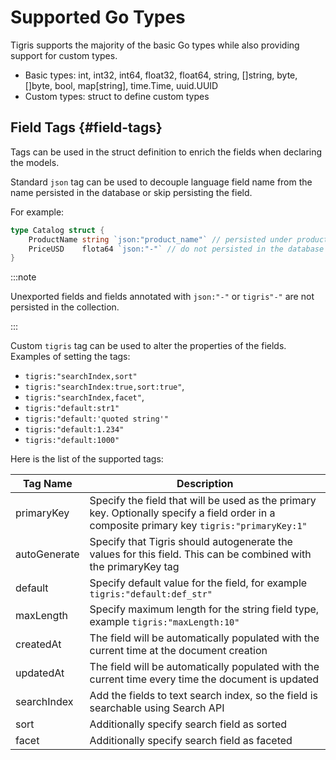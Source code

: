 # Supported Go Types

Tigris supports the majority of the basic Go types while also providing support
for custom types.

- Basic types: int, int32, int64, float32, float64, string, []string, byte,
  []byte, bool, map[string], time.Time, uuid.UUID
- Custom types: struct to define custom types

## Field Tags {#field-tags}

Tags can be used in the struct definition to enrich the fields when
declaring the models.

Standard `json` tag can be used to decouple language field name from the name persisted in the database
or skip persisting the field.

For example:

```go
type Catalog struct {
    ProductName string `json:"product_name"` // persisted under product_name in the database
    PriceUSD    flota64 `json:"-"` // do not persisted in the database
}
```

:::note

Unexported fields and fields annotated with `json:"-"` or `tigris"-"` are
not persisted in the collection.

:::

Custom `tigris` tag can be used to alter the properties of the fields.
Examples of setting the tags:

- `tigris:"searchIndex,sort"`
- `tigris:"searchIndex:true,sort:true"`,
- `tigris:"searchIndex,facet"`,
- `tigris:"default:str1"`
- `tigris:"default:'quoted string'"`
- `tigris:"default:1.234"`
- `tigris:"default:1000"`

Here is the list of the supported tags:

| Tag Name     | Description                                                                                                                                 |
| ------------ | ------------------------------------------------------------------------------------------------------------------------------------------- |
| primaryKey   | Specify the field that will be used as the primary key. Optionally specify a field order in a composite primary key `tigris:"primaryKey:1"` |
| autoGenerate | Specify that Tigris should autogenerate the values for this field. This can be combined with the primaryKey tag                             |
| default      | Specify default value for the field, for example `tigris:"default:def_str"`                                                                 |
| maxLength    | Specify maximum length for the string field type, example `tigris:"maxLength:10"`                                                           |
| createdAt    | The field will be automatically populated with the current time at the document creation                                                    |
| updatedAt    | The field will be automatically populated with the current time every time the document is updated                                          |
| searchIndex  | Add the fields to text search index, so the field is searchable using Search API                                                            |
| sort         | Additionally specify search field as sorted                                                                                                 |
| facet        | Additionally specify search field as faceted                                                                                                |
